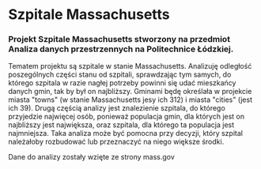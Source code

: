 # Szpitale Massachusetts
### Projekt Szpitale Massachusetts stworzony na przedmiot Analiza danych przestrzennych na Politechnice Łódzkiej.
Tematem projektu są szpitale w stanie Massachusetts. Analizuję odległość poszególnych części stanu od szpitali, sprawdzając tym samych, do którego szpitala w razie nagłej potrzeby powinni się udać mieszkańcy danych gmin, tak by był on najbliższy. Gminami będę określała w projekcie miasta "towns" (w stanie Massachusetts jesy ich 312) i miasta "cities" (jest ich 39). Drugą częścią analizy jest znalezienie szpitala, do którego przyjedzie najwięcej osób, ponieważ populacja gmin, dla których jest on najbliższy jest największa, oraz szpitala, dla którego ta populacja jest najmniejsza. Taka analiza może być pomocna przy decyzji, który szpital należałoby rozbudować lub przeznaczyć na niego większe środki. 

Dane do analizy zostały wzięte ze strony mass.gov
